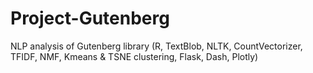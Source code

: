 # Project-Gutenberg
NLP analysis of Gutenberg library (R, TextBlob, NLTK, CountVectorizer, TFIDF, NMF, Kmeans &amp; TSNE clustering, Flask, Dash, Plotly)
